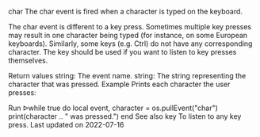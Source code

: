 char
The char event is fired when a character is typed on the keyboard.

The char event is different to a key press. Sometimes multiple key presses may result in one character being typed (for instance, on some European keyboards). Similarly, some keys (e.g. Ctrl) do not have any corresponding character. The key should be used if you want to listen to key presses themselves.

Return values
string: The event name.
string: The string representing the character that was pressed.
Example
Prints each character the user presses:

Run ᐅwhile true do
  local event, character = os.pullEvent("char")
  print(character .. " was pressed.")
end
See also
key To listen to any key press.
Last updated on 2022-07-16
